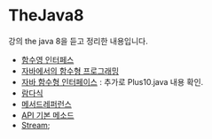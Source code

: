 # TheJava8

강의 the java 8을 듣고 정리한 내용입니다.

- [함수영 인터페스](./src/main/java/me/whiteship/java8to11/RunSometing.java)
- [자바에서의 함수형 프로그래밍](./src/main/java/me/whiteship/java8to11/Foo.java)
- [자바 함수형 인터페이스](./src/main/java/me/whiteship/java8to11/Foo.java)
  : 추가로 Plus10.java 내용 확인.
- [람다식](./src/main/java/me/whiteship/java8to11/Lambda.java)
- [메서드레퍼런스](./src/main/java/me/whiteship/java8to11/Mf.java)
- [API 기본 메소드](./src/main/java/me/whiteship/java8to11/DefaultmethodsAPI.java)
- [Stream](./src/main/java/me/whiteship/java8to11/Stream.java);
